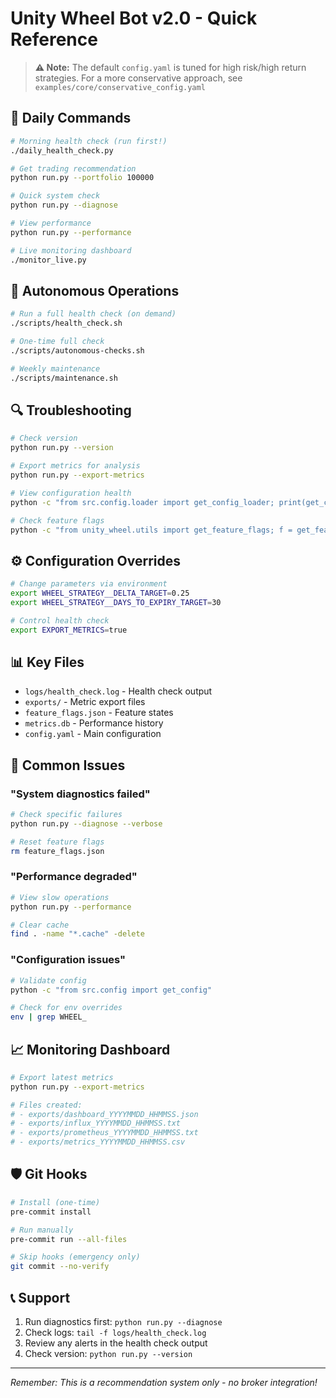 # Unity Wheel Bot v2.0 - Quick Reference

> **⚠️ Note:** The default `config.yaml` is tuned for high risk/high return strategies.
> For a more conservative approach, see `examples/core/conservative_config.yaml`

## 🚀 Daily Commands

```bash
# Morning health check (run first!)
./daily_health_check.py

# Get trading recommendation
python run.py --portfolio 100000

# Quick system check
python run.py --diagnose

# View performance
python run.py --performance

# Live monitoring dashboard
./monitor_live.py
```

## 🤖 Autonomous Operations

```bash
# Run a full health check (on demand)
./scripts/health_check.sh

# One-time full check
./scripts/autonomous-checks.sh

# Weekly maintenance
./scripts/maintenance.sh
```

## 🔍 Troubleshooting

```bash
# Check version
python run.py --version

# Export metrics for analysis
python run.py --export-metrics

# View configuration health
python -c "from src.config.loader import get_config_loader; print(get_config_loader().generate_health_report())"

# Check feature flags
python -c "from unity_wheel.utils import get_feature_flags; f = get_feature_flags(); print(f.get_status_report()['summary'])"
```

## ⚙️ Configuration Overrides

```bash
# Change parameters via environment
export WHEEL_STRATEGY__DELTA_TARGET=0.25
export WHEEL_STRATEGY__DAYS_TO_EXPIRY_TARGET=30

# Control health check
export EXPORT_METRICS=true
```

## 📊 Key Files

- `logs/health_check.log` - Health check output
- `exports/` - Metric export files
- `feature_flags.json` - Feature states
- `metrics.db` - Performance history
- `config.yaml` - Main configuration

## 🚨 Common Issues

### "System diagnostics failed"
```bash
# Check specific failures
python run.py --diagnose --verbose

# Reset feature flags
rm feature_flags.json
```

### "Performance degraded"
```bash
# View slow operations
python run.py --performance

# Clear cache
find . -name "*.cache" -delete
```

### "Configuration issues"
```bash
# Validate config
python -c "from src.config import get_config"

# Check for env overrides
env | grep WHEEL_
```

## 📈 Monitoring Dashboard

```bash
# Export latest metrics
python run.py --export-metrics

# Files created:
# - exports/dashboard_YYYYMMDD_HHMMSS.json
# - exports/influx_YYYYMMDD_HHMMSS.txt
# - exports/prometheus_YYYYMMDD_HHMMSS.txt
# - exports/metrics_YYYYMMDD_HHMMSS.csv
```

## 🛡️ Git Hooks

```bash
# Install (one-time)
pre-commit install

# Run manually
pre-commit run --all-files

# Skip hooks (emergency only)
git commit --no-verify
```

## 📞 Support

1. Run diagnostics first: `python run.py --diagnose`
2. Check logs: `tail -f logs/health_check.log`
3. Review any alerts in the health check output
4. Check version: `python run.py --version`

---
*Remember: This is a recommendation system only - no broker integration!*
